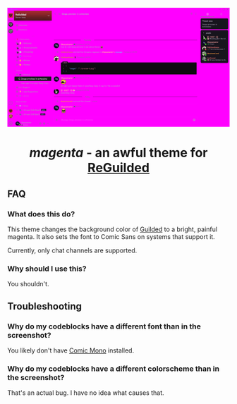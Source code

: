 <p align="center">
    <img src="screenshot.png">
</p>

<h1 align="center">
    <i>magenta</i> - an awful theme for <a href="https://github.com/ReGuilded/ReGuilded">ReGuilded</a>
</h1>

## FAQ

### What does this do?

This theme changes the background color of [Guilded](https://guilded.gg) to a bright, painful magenta. It also sets the font to Comic Sans on systems that support it.

Currently, only chat channels are supported.

### Why should I use this?

You shouldn't.

## Troubleshooting 

### Why do my codeblocks have a different font than in the screenshot?

You likely don't have [Comic Mono](https://dtinth.github.io/comic-mono-font/) installed.

### Why do my codeblocks have a different colorscheme than in the screenshot?

That's an actual bug. I have no idea what causes that.
